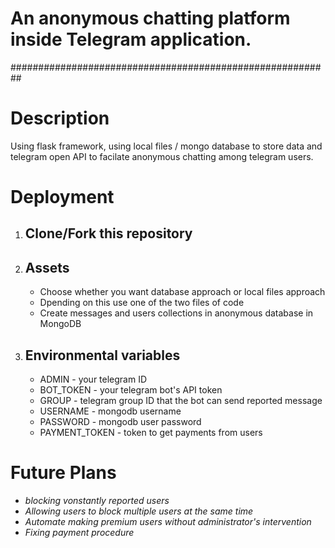 # An anonymous chatting platform inside Telegram application.
##########################################################

# Description
Using flask framework, using local files / mongo database to store data and telegram open API to facilate anonymous chatting among telegram users.

# Deployment
1. ## Clone/Fork this repository
2. ## Assets
   - Choose whether you want database approach or local files approach
   - Dpending on this use one of the two files of code
   - Create messages and users collections in anonymous database in MongoDB
4. ## Environmental variables
   - ADMIN - your telegram ID
   - BOT_TOKEN - your telegram bot's API token
   - GROUP - telegram group ID that the bot can send reported message
   - USERNAME - mongodb username
   - PASSWORD - mongodb user password
   - PAYMENT_TOKEN - token to get payments from users

# Future Plans
- *blocking vonstantly reported users*
- *Allowing users to block multiple users at the same time*
- *Automate making premium users without administrator's intervention*
- *Fixing payment procedure*
